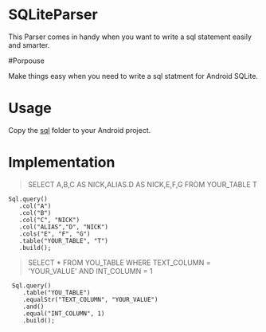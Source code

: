 # SQLiteParser
This Parser comes in handy when you want to write a sql statement easily and smarter.

#Porpouse

Make things easy when you need to write a sql statment for Android SQLite.

# Usage

Copy the [sql](\sql) folder to your Android project.

# Implementation


   >SELECT A,B,C AS NICK,ALIAS.D AS NICK,E,F,G FROM  YOUR_TABLE T

    Sql.query()
       .col("A")
       .col("B")
       .col("C", "NICK")
       .col("ALIAS","D", "NICK")
       .cols("E", "F", "G")
       .table("YOUR_TABLE", "T")
       .build();

   >SELECT  *  FROM  YOU_TABLE WHERE TEXT_COLUMN = 'YOUR_VALUE' AND INT_COLUMN = 1

     Sql.query()
        .table("YOU_TABLE")
        .equalStr("TEXT_COLUMN", "YOUR_VALUE")
        .and()
        .equal("INT_COLUMN", 1)
        .build();
   
